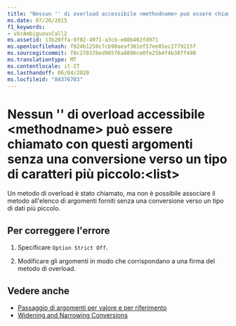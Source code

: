 ```yaml
---
title: "Nessun '' di overload accessibile <methodname> può essere chiamato con questi argomenti senza una conversione verso un tipo di caratteri più piccolo: <list>"
ms.date: 07/20/2015
f1_keywords:
- vbrAmbiguousCall2
ms.assetid: 13b20ffa-9f02-4971-a3cb-e08b402fd971
ms.openlocfilehash: f824b1250c7cb98aeaf301ef57ee01ec2779215f
ms.sourcegitcommit: f8c270376ed905f6a8896ce0fe25b4f4b38ff498
ms.translationtype: MT
ms.contentlocale: it-IT
ms.lasthandoff: 06/04/2020
ms.locfileid: "84376703"
---
```

# <a name="no-accessible-overloaded-methodname-can-be-called-with-these-arguments-without-a-narrowing-conversion-list"></a>Nessun '' di overload accessibile \<methodname> può essere chiamato con questi argomenti senza una conversione verso un tipo di caratteri più piccolo:\<list>
Un metodo di overload è stato chiamato, ma non è possibile associare il metodo all'elenco di argomenti forniti senza una conversione verso un tipo di dati più piccolo.  
  
## <a name="to-correct-this-error"></a>Per correggere l'errore  
  
1. Specificare `Option Strict Off`.
  
2. Modificare gli argomenti in modo che corrispondano a una firma del metodo di overload.  
  
## <a name="see-also"></a>Vedere anche

- [Passaggio di argomenti per valore e per riferimento](../programming-guide/language-features/procedures/passing-arguments-by-value-and-by-reference.md)
- [Widening and Narrowing Conversions](../programming-guide/language-features/data-types/widening-and-narrowing-conversions.md)
